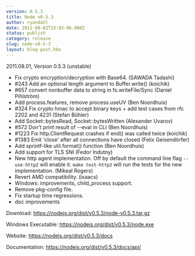 ```yaml
---
version: 0.5.3
title: Node v0.5.3
author: ryandahl
date: 2011-08-02T15:03:06.000Z
status: publish
category: release
slug: node-v0-5-3
layout: blog-post.hbs
---
```


2011.08.01, Version 0.5.3 (unstable)

<ul><li>Fix crypto encryption/decryption with Base64. (SAWADA Tadashi)</li>
<li>#243 Add an optional length argument to Buffer.write() (koichik)</li>
<li>#657 convert nonbuffer data to string in fs.writeFile/Sync (Daniel Pihlström)</li>
<li>Add process.features, remove process.useUV (Ben Noordhuis)</li>
<li>#324 Fix crypto hmac to accept binary keys + add test cases from rfc 2202 and 4231 (Stefan Bühler)</li>
<li>Add Socket::bytesRead, Socket::bytesWritten (Alexander Uvarov)</li>
<li>#572 Don't print result of --eval in CLI (Ben Noordhuis)</li>
<li>#1223 Fix http.ClientRequest crashes if end() was called twice (koichik)</li>
<li>#1383 Emit 'close' after all connections have closed (Felix Geisendörfer)</li>
<li>Add sprintf-like util.format() function (Ben Noordhuis)</li>
<li>Add support for TLS SNI (Fedor Indutny)</li>
<li>New http agent implementation. Off by default the command line flag <code>--use-http2</code> will enable it. <code>make test-http2</code> will run the tests for the new implementation. (Mikeal Rogers)</li>
<li>Revert AMD compatibility. (isaacs)</li>
<li>Windows: improvements, child_process support.</li>
<li>Remove pkg-config file.</li>
<li>Fix startup time regressions.</li>
<li>doc improvements</li></ul>

Download: <a href="https://nodejs.org/dist/v0.5.3/node-v0.5.3.tar.gz">https://nodejs.org/dist/v0.5.3/node-v0.5.3.tar.gz</a>

Windows Executable: <a href="https://nodejs.org/dist/v0.5.3/node.exe">https://nodejs.org/dist/v0.5.3/node.exe</a>

Website: <a href="https://nodejs.org/dist/v0.5.3/docs">https://nodejs.org/dist/v0.5.3/docs</a>

Documentation: <a href="https://nodejs.org/dist/v0.5.3/docs/api/">https://nodejs.org/dist/v0.5.3/docs/api/</a>

